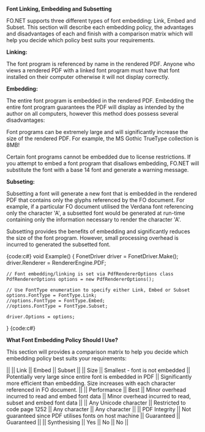 **Font Linking, Embedding and Subsetting**

FO.NET supports three different types of font embedding: Link, Embed and Subset. This section will describe each embedding policy, the advantages and disadvantages of each and finish with a comparison matrix which will help you decide which policy best suits your requirements.

**Linking:**

The font program is referenced by name in the rendered PDF.  Anyone who views a rendered PDF with a linked font program must have that font installed on their computer otherwise it will not display correctly. 

**Embedding:**

The entire font program is embedded in the rendered PDF.  Embedding the entire font program guarantees the PDF will display as intended by the author on all computers, however this method does possess several disadvantages:

Font programs can be extremely large and will significantly increase the size of the rendered PDF.  For example, the MS Gothic TrueType collection is 8MB!
 
Certain font programs cannot be embedded due to license restrictions.  If you attempt to embed a font program that disallows embedding, FO.NET will substitute the font with a base 14 font and generate a warning message.

**Subseting:**

Subsetting a font will generate a new font that is embedded in the rendered PDF that contains only the glyphs referenced by the FO document.  For example, if a particular FO document utilised the Verdana font referencing only the character 'A', a subsetted font would be generated at run-time containing only the information necessary to render the character 'A'.  

Subsetting provides the benefits of embedding and significantly reduces the size of the font program.  However, small processing overhead is incurred to generated the subsetted font.

{code:c#}
void Example()
{
    FonetDriver driver = FonetDriver.Make();
    driver.Renderer = RendererEngine.PDF;

    // Font embedding/linking is set via PdfRendererOptions class
    PdfRendererOptions options = new PdfRendererOptions();

    // Use FontType enumeration to specify either Link, Embed or Subset
    options.FontType = FontType.Link;
    //options.FontType = FontType.Embed;
    //options.FontType = FontType.Subset;

    driver.Options = options;
}
{code:c#}

**What Font Embedding Policy Should I Use?**

This section will provides a comparison matrix to help you decide which embedding policy best suits your requirements:
 
|| || Link || Embed || Subset ||
|| Size || Smallest - font is not embedded || Potentially very large since entire font is embedded in PDF || Significantly more efficient than embedding.  Size increases with each character referenced in FO document. ||
|| Performance || Best || Minor overhead incurred to read and embed font data || Minor overhead incurred to read, subset and embed font data ||
|| Any Unicode character || Restricted to code page 1252 || Any character || Any character ||
|| PDF Integrity || Not guaranteed since PDF utilises fonts on host machine || Guaranteed || Guaranteed ||
|| Synthesising || Yes || No || No ||